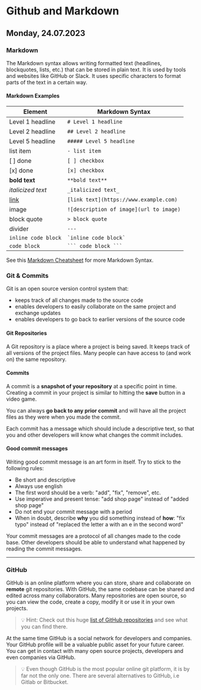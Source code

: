 # Github and Markdown

## Monday, 24.07.2023

### Markdown

The Markdown syntax allows writing formatted text (headlines, blockquotes, lists, etc.) that can be
stored in plain text. It is used by tools and websites like GitHub or Slack. It uses specific
characters to format parts of the text in a certain way.

#### Markdown Examples

| Element                         | Markdown Syntax                         |
| ------------------------------- | --------------------------------------- |
| Level 1 headline                | `# Level 1 headline`                    |
| Level 2 headline                | `## Level 2 headline`                   |
| Level 5 headline                | `##### Level 5 headline`                |
| list item                       | `- list item`                           |
| [ ] done                        | `[ ] checkbox`                          |
| [x] done                        | `[x] checkbox`                          |
| **bold text**                   | `**bold text**`                         |
| _italicized text_               | `_italicized text_`                     |
| [link](https://www.example.com) | `[link text](https://www.example.com)`  |
| image                           | `![description of image](url to image)` |
| block quote                     | `> block quote`                         |
| divider                         | `---`                                   |
| `inline code block`             | `` `inline code block` ``               |
| `code block`                    | ` ``` code block ``` `                  |

See this [Markdown Cheatsheet](https://github.com/adam-p/markdown-here/wiki/Markdown-Cheatsheet) for
more Markdown Syntax.

### Git & Commits

Git is an open source version control system that:

- keeps track of all changes made to the source code
- enables developers to easily collaborate on the same project and exchange updates
- enables developers to go back to earlier versions of the source code

#### Git Repositories

A Git repository is a place where a project is being saved. It keeps track of all versions of the
project files. Many people can have access to (and work on) the same repository.

#### Commits

A commit is a **snapshot of your repository** at a specific point in time. Creating a commit in your
project is similar to hitting the **save** button in a video game.

You can always **go back to any prior commit** and will have all the project files as they were when
you made the commit.

Each commit has a message which should include a descriptive text, so that you and other developers
will know what changes the commit includes.

#### Good commit messages

Writing good commit message is an art form in itself. Try to stick to the following rules:

- Be short and descriptive
- Always use english
- The first word should be a verb: "add", "fix", "remove", etc.
- Use imperative and present tense: "add shop page" instead of "added shop page"
- Do not end your commit message with a period
- When in doubt, describe **why** you did something instead of **how**: "fix typo" instead of
  "replaced the letter a with an e in the second word"

Your commit messages are a protocol of all changes made to the code base. Other developers should be
able to understand what happened by reading the commit messages.

---

### GitHub

GitHub is an online platform where you can store, share and collaborate on **remote** git
repositories. With GitHub, the same codebase can be shared and edited across many collaborators.
Many repositories are open source, so you can view the code, create a copy, modify it or use it in
your own projects.

> 💡 Hint: Check out this huge
> [list of GitHub repositories](https://github.com/pawelborkar/awesome-repos) and see what you can
> find there.

At the same time GitHub is a social network for developers and companies. Your GitHub profile will
be a valuable public asset for your future career. You can get in contact with many open source
projects, developers and even companies via GitHub.

> 💡 Even though GitHub is the most popular online git platform, it is by far not the only one.
> There are several alternatives to GitHub, i.e Gitlab or Bitbucket.
